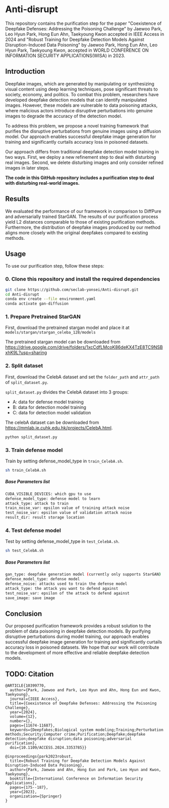 # Anti-disrupt

This repository contains the purification step for the paper "Coexistence of Deepfake Defenses: Addressing the Poisoning Challenge" by Jaewoo Park, Leo Hyun Park, Hong Eun Ahn, Taekyoung Kwon accepted in IEEE Access in 2024 and "Robust Training for Deepfake Detection Models Against Disruption-Induced Data Poisoning" by Jaewoo Park, Hong Eun Ahn, Leo Hyun Park, Taekyoung Kwon, accepted in WORLD CONFERENCE ON INFORMATION SECURITY APPLICATIONS(WISA) in 2023.

## Introduction

Deepfake images, which are generated by manipulating or synthesizing visual content using deep learning techniques, pose significant threats to society, economy, and politics. To combat this problem, researchers have developed deepfake detection models that can identify manipulated images. However, these models are vulnerable to data poisoning attacks, where malicious actors introduce disruptive perturbations into genuine images to degrade the accuracy of the detection model.


To address this problem, we propose a novel training framework that purifies the disruptive perturbations from genuine images using a diffusion model. Our approach enables successful deepfake image generation for training and significantly curtails accuracy loss in poisoned datasets.


Our approach differs from traditional deepfake detection model training in two ways. First, we deploy a new refinement step to deal with disturbing real images. Second, we delete disturbing images and only consider refined images in later steps.

**The code in this GitHub repository includes a purification step to deal with disturbing real-world images.**

## Results

We evaluated the performance of our framework in comparison to DiffPure and adversarially trained StarGAN. The results of our purification process yield L2 distances comparable to those of existing purification methods. Furthermore, the distribution of deepfake images produced by our method aligns more closely with the original deepfakes compared to existing methods.

## Usage

To use our purification step, follow these steps:

### 0. Clone this repository and install the required dependencies
```bash
git clone https://github.com/seclab-yonsei/Anti-disrupt.git
cd Anti-disrupt
conda env create --file environment.yaml
conda activate gan-diffusion
```

### 1. Prepare Pretrained StarGAN
First, download the pretrained stargan model and place it at `models/stargan/stargan_celeba_128/models`

The pretrained stargan model can be downloaded from https://drive.google.com/drive/folders/1xcCdfLMcoK86deKX4TzE8TC9NSBxhK9L?usp=sharing



### 2. Split dataset
First, download the CelebA dataset and set the `folder_path` and  `attr_path` of `split_dataset.py`.


`split_dataset.py` divides the CelebA dataset into 3 groups:

- A: data for defense model training
- B: data for detection model training
- C: data for detection model validation



The celebA dataset can be downloaded from https://mmlab.ie.cuhk.edu.hk/projects/CelebA.html.


```bash
python split_dataset.py
```


### 3. Train defense model
Train by setting defense_model_type in `train_CelebA.sh`.
```bash
sh train_CelebA.sh
```

##### Base Parameters list
```bash
CUDA_VISIBLE_DEVICES: which gpu to use
defense_model_type: defense model to learn
attack_type: attack to train
train_noise_var: epsilon value of training attack noise
test_noise_var: epsilon value of validation attack noise
result_dir: result storage location
```

### 4.  Test defense model
Test by setting defense_model_type in `test_CelebA.sh`.
```bash
sh test_CelebA.sh
```

##### Base Parameters list
```bash
gan_type: deepfake generation model (currently only supports StarGAN)
defense_model_type: defense model
defense_noise: attacks used to train the defense model
attack_type: the attack you want to defend against
test_noise_var: epsilon of the attack to defend against
save_image: save image
```


## Conclusion
Our proposed purification framework provides a robust solution to the problem of data poisoning in deepfake detection models. By purifying disruptive perturbations during model training, our approach enables successful deepfake image generation for training and significantly curtails accuracy loss in poisoned datasets. We hope that our work will contribute to the development of more effective and reliable deepfake detection models.

## TODO: Citation
```
@ARTICLE{10399770,
  author={Park, Jaewoo and Park, Leo Hyun and Ahn, Hong Eun and Kwon, Taekyoung},
  journal={IEEE Access}, 
  title={Coexistence of Deepfake Defenses: Addressing the Poisoning Challenge}, 
  year={2024},
  volume={12},
  number={},
  pages={11674-11687},
  keywords={Deepfakes;Biological system modeling;Training;Perturbation methods;Security;Computer crime;Purification;Deepfake;deepfake detection;deepfake disruption;data poisoning;adversarial purification},
  doi={10.1109/ACCESS.2024.3353785}}

```
```
@inproceedings{park2023robust,
  title={Robust Training for Deepfake Detection Models Against Disruption-Induced Data Poisoning},
  author={Park, Jaewoo and Ahn, Hong Eun and Park, Leo Hyun and Kwon, Taekyoung},
  booktitle={International Conference on Information Security Applications},
  pages={175--187},
  year={2023},
  organization={Springer}
}
```


